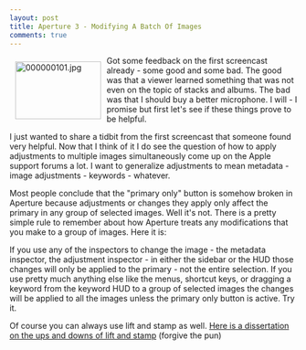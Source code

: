 ```yaml
---
layout: post
title: Aperture 3 - Modifying A Batch Of Images
comments: true
---
```

<a rel="lightbox" href="/wp-content/uploads/2010/03/000000101.jpg"><img title="000000101.jpg" src="/wp-content/uploads/2010/03/.thumbs/.000000101.jpg" border="0" alt="000000101.jpg" hspace="10" vspace="10" width="150" height="101" align="left" /></a>Got some feedback on the first screencast already - some good and some bad. The good was that a viewer learned something that was not even on the topic of stacks and albums. The bad was that I should buy a better microphone. I will - I promise but first let's see if these things prove to be helpful.

I just wanted to share a tidbit from the first screencast that someone found very helpful. Now that I think of it I do see the question of how to apply adjustments to multiple images simultaneously come up on the Apple support forums a lot. I want to generalize adjustments to mean metadata - image adjustments - keywords - whatever.

Most people conclude that the "primary only" button is somehow broken in Aperture because adjustments or changes they apply only affect the primary in any group of selected images. Well it's not. There is a pretty simple rule to remember about how Aperture treats any modifications that you make to a group of images. Here it is:

If you use any of the inspectors to change the image - the metadata inspector, the adjustment inspector - in either the sidebar or the HUD those changes will only be applied to the primary - not the entire selection. If you use pretty much anything else like the menus, shortcut keys, or dragging a keyword from the keyword HUD to a group of selected images the changes will be applied to all the images unless the primary only button is active. Try it.

Of course you can always use lift and stamp as well. <a href="http://photo.rwboyer.com/2009/02/08/aperture-quick-tip-lift-and-stamp/">Here is a dissertation on the ups and downs of lift and stamp</a> (forgive the pun)